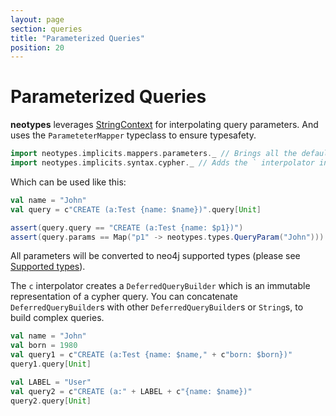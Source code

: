 ```yaml
---
layout: page
section: queries
title: "Parameterized Queries"
position: 20
---
```


# Parameterized Queries

**neotypes** leverages [StringContext](https://docs.scala-lang.org/overviews/core/string-interpolation.html) for interpolating query parameters.
And uses the `ParameteterMapper` typeclass to ensure typesafety.

```scala mdoc:silent
import neotypes.implicits.mappers.parameters._ // Brings all the default ParameterMappers into the scope.
import neotypes.implicits.syntax.cypher._ // Adds the ` interpolator into the scope.
```

Which can be used like this:

```scala mdoc:nest
val name = "John"
val query = c"CREATE (a:Test {name: $name})".query[Unit]

assert(query.query == "CREATE (a:Test {name: $p1})")
assert(query.params == Map("p1" -> neotypes.types.QueryParam("John")))
```

All parameters will be converted to neo4j supported types (please see [Supported types](types.html)).

The `c` interpolator creates a `DeferredQueryBuilder` which is an immutable representation of a cypher query.
You can concatenate `DeferredQueryBuilder`s with other `DeferredQueryBuilder`s or `String`s, to build complex queries.

```scala mdoc:nest
val name = "John"
val born = 1980
val query1 = c"CREATE (a:Test {name: $name," + c"born: $born})"
query1.query[Unit]

val LABEL = "User"
val query2 = c"CREATE (a:" + LABEL + c"{name: $name})"
query2.query[Unit]
```
